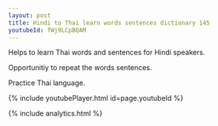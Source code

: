 ```yaml
---
layout: post
title: Hindi to Thai learn words sentences dictionary 145 
youtubeId: fWj9LCpBQAM
---
```

 
 
Helps to learn Thai words and sentences for Hindi speakers.

Opportunitiy to repeat the words sentences. 

Practice Thai language. 
 
{% include youtubePlayer.html id=page.youtubeId %}
 
 
{% include analytics.html %}